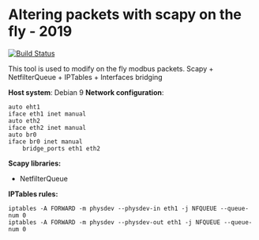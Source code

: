 # Altering packets with scapy on the fly - 2019


[![Build Status](https://travis-ci.org/joemccann/dillinger.svg?branch=master)](https://travis-ci.org/joemccann/dillinger)

This tool is used to modify on the fly modbus packets. 
Scapy + NetfilterQueue + IPTables + Interfaces bridging

**Host system**: Debian 9
**Network configuration**: 

    auto eht1
    iface eth1 inet manual
    auto eth2
    iface eth2 inet manual
    auto br0
    iface br0 inet manual
	    bridge_ports eth1 eth2



**Scapy libraries:**
 - NetfilterQueue 
 
**IPTables rules:**

    iptables -A FORWARD -m physdev --physdev-in eth1 -j NFQUEUE --queue-num 0
    iptables -A FORWARD -m physdev --physdev-out eth1 -j NFQUEUE --queue-num 0
